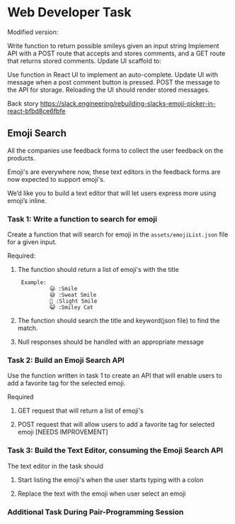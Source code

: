 # Web Developer Task

Modified version:

Write function to return possible smileys given an input string
Implement API with a POST route that accepts and stores comments, and a GET route that returns stored comments.
Update UI scaffold to:

Use function in React UI to implement an auto-complete.
Update UI with message when a post comment button is pressed.
POST the message to the API for storage.
Reloading the UI should render stored messages.

Back story 
https://slack.engineering/rebuilding-slacks-emoji-picker-in-react-bfbd8ce6fbfe

## Emoji Search

All the companies use feedback forms to collect the user feedback on the products.

Emoji's are everywhere now, these text editors in the feedback forms are now expected to support emoji's.

We’d like you to build a text editor that will let users express more using emoji’s inline.


### Task 1: Write a function to search for emoji

Create a function that will search for emoji in the `assets/emojiList.json` file for a given input.
        
Required:

1. The function should return a list of emoji's with the title

    ```  
     Example:    
              😃 :Smile
              😅 :Sweat Smile             
              🙂 :Slight Smile
              😺 :Smiley Cat
    ```

2. The function should search the title and keyword(json file) to find the match.

3. Null responses should be handled with an appropriate message

### Task 2: Build an Emoji Search API

Use the function written in task 1 to create an API that will enable users to add a favorite tag for the selected emoji.

Required

1. GET request that will return a list of emoji's
    
2. POST request that will allow users to add a favorite tag for selected emoji
[NEEDS IMPROVEMENT]

### Task 3: Build the Text Editor, consuming the Emoji Search API 

The text editor in the task should 

1. Start listing the emoji's when the user starts typing with a colon

2. Replace the text with the emoji when user select an emoji



### Additional Task During Pair-Programming Session